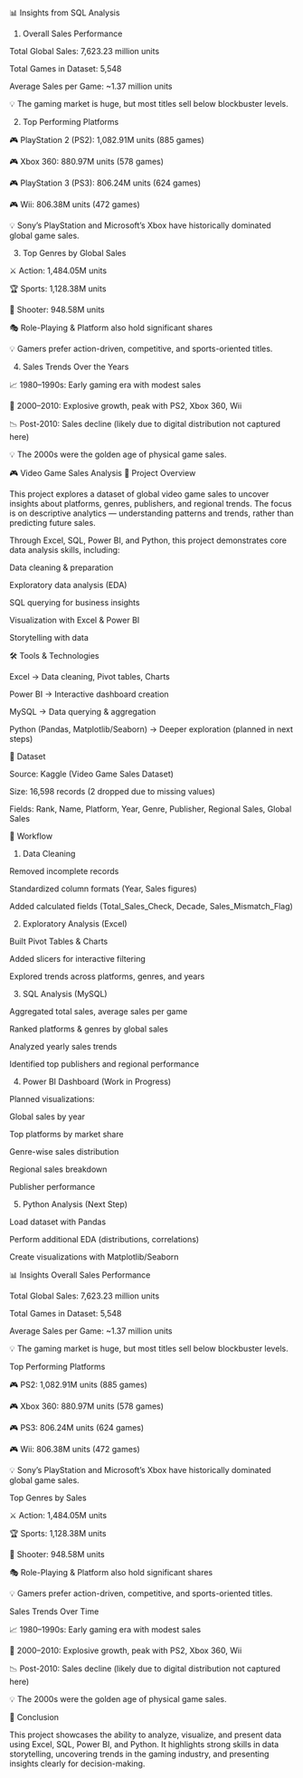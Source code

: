 📊 Insights from SQL Analysis


1. Overall Sales Performance

Total Global Sales: 7,623.23 million units

Total Games in Dataset: 5,548

Average Sales per Game: ~1.37 million units

💡 The gaming market is huge, but most titles sell below blockbuster levels.


2. Top Performing Platforms

🎮 PlayStation 2 (PS2): 1,082.91M units (885 games)

🎮 Xbox 360: 880.97M units (578 games)

🎮 PlayStation 3 (PS3): 806.24M units (624 games)

🎮 Wii: 806.38M units (472 games)

💡 Sony’s PlayStation and Microsoft’s Xbox have historically dominated global game sales.


3. Top Genres by Global Sales

⚔️ Action: 1,484.05M units

🏆 Sports: 1,128.38M units

🔫 Shooter: 948.58M units

🎭 Role-Playing & Platform also hold significant shares

💡 Gamers prefer action-driven, competitive, and sports-oriented titles.


4. Sales Trends Over the Years

📈 1980–1990s: Early gaming era with modest sales

🚀 2000–2010: Explosive growth, peak with PS2, Xbox 360, Wii

📉 Post-2010: Sales decline (likely due to digital distribution not captured here)

💡 The 2000s were the golden age of physical game sales.


🎮 Video Game Sales Analysis
📌 Project Overview

This project explores a dataset of global video game sales to uncover insights about platforms, genres, publishers, and regional trends.
The focus is on descriptive analytics — understanding patterns and trends, rather than predicting future sales.

Through Excel, SQL, Power BI, and Python, this project demonstrates core data analysis skills, including:

Data cleaning & preparation

Exploratory data analysis (EDA)

SQL querying for business insights

Visualization with Excel & Power BI

Storytelling with data

🛠️ Tools & Technologies

Excel → Data cleaning, Pivot tables, Charts

Power BI → Interactive dashboard creation

MySQL → Data querying & aggregation

Python (Pandas, Matplotlib/Seaborn) → Deeper exploration (planned in next steps)

📂 Dataset

Source: Kaggle (Video Game Sales Dataset)

Size: 16,598 records (2 dropped due to missing values)

Fields: Rank, Name, Platform, Year, Genre, Publisher, Regional Sales, Global Sales

🔎 Workflow

1. Data Cleaning

Removed incomplete records

Standardized column formats (Year, Sales figures)

Added calculated fields (Total_Sales_Check, Decade, Sales_Mismatch_Flag)

2. Exploratory Analysis (Excel)

Built Pivot Tables & Charts

Added slicers for interactive filtering

Explored trends across platforms, genres, and years

3. SQL Analysis (MySQL)

Aggregated total sales, average sales per game

Ranked platforms & genres by global sales

Analyzed yearly sales trends

Identified top publishers and regional performance

4. Power BI Dashboard (Work in Progress)

Planned visualizations:

Global sales by year

Top platforms by market share

Genre-wise sales distribution

Regional sales breakdown

Publisher performance

5. Python Analysis (Next Step)

Load dataset with Pandas

Perform additional EDA (distributions, correlations)

Create visualizations with Matplotlib/Seaborn



📊 Insights
Overall Sales Performance

Total Global Sales: 7,623.23 million units

Total Games in Dataset: 5,548

Average Sales per Game: ~1.37 million units

💡 The gaming market is huge, but most titles sell below blockbuster levels.

Top Performing Platforms

🎮 PS2: 1,082.91M units (885 games)

🎮 Xbox 360: 880.97M units (578 games)

🎮 PS3: 806.24M units (624 games)

🎮 Wii: 806.38M units (472 games)

💡 Sony’s PlayStation and Microsoft’s Xbox have historically dominated global game sales.

Top Genres by Sales

⚔️ Action: 1,484.05M units

🏆 Sports: 1,128.38M units

🔫 Shooter: 948.58M units

🎭 Role-Playing & Platform also hold significant shares

💡 Gamers prefer action-driven, competitive, and sports-oriented titles.

Sales Trends Over Time

📈 1980–1990s: Early gaming era with modest sales

🚀 2000–2010: Explosive growth, peak with PS2, Xbox 360, Wii

📉 Post-2010: Sales decline (likely due to digital distribution not captured here)

💡 The 2000s were the golden age of physical game sales.

📌 Conclusion

This project showcases the ability to analyze, visualize, and present data using Excel, SQL, Power BI, and Python.
It highlights strong skills in data storytelling, uncovering trends in the gaming industry, and presenting insights clearly for decision-making.